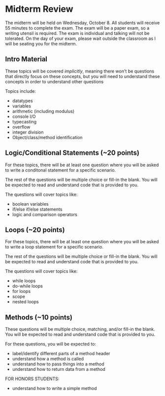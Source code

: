 # Midterm Review
The midterm will be held on Wednesday, October 8. All students will receive 55 minutes to complete the exam. The exam will be a paper exam, so a writing utensil is required. The exam is individual and talking will not be tolerated. On the day of your exam, please wait outside the classroom as I will be seating you for the midterm.

## Intro Material
These topics will be covered *implicitly*, meaning there won't be questions that directly focus on these concepts, but you will need to understand these concepts in order to understand other questions

Topics include:
* datatypes
* variables
* arithmetic (including modulus)
* console I/O
* typecasting
* overflow
* integer division
* Object/class/method identification

## Logic/Conditional Statements (~20 points)
For these topics, there will be at least one question where you will be asked to write a conditonal statement for a specific scenario.

The rest of the questions will be multiple choice or fill-in the blank. You will be expected to read and understand code that is provided to you.

The questions will cover topics like:
* boolean variables
* if/else if/else statements
* logic and comparison operators

## Loops (~20 points)
For these topics, there will be at least one question where you will be asked to write a loop statement for a specific scenario.

The rest of the questions will be multiple choice or fill-in the blank. You will be expected to read and understand code that is provided to you.

The questions will cover topics like:
* while loops
* do-while loops
* for loops
* scope
* nested loops

## Methods (~10 points)
These questions will be multiple choice, matching, and/or fill-in the blank. You will be expected to read and understand code that is provided to you.

For these questions, you will be expected to:
* label/identify different parts of a method header
* understand how a method is called
* understand how to pass things into a method
* understand how to return data from a method

FOR HONORS STUDENTS:
* understand how to write a simple method
